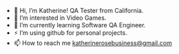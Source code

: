 - 👋 Hi, I’m Katherine! QA Tester from California.
- 👀 I’m interested in Video Games.
- 🌱 I’m currently learning Software QA Engineer.
- ⚡ I’m using github for personal projects.
- 📫 How to reach me katherinerosebusiness@gmail.com

<!---
imkataclysm/imkataclysm is a ✨ special ✨ repository because its `README.md` (this file) appears on your GitHub profile.
You can click the Preview link to take a look at your changes.
--->
